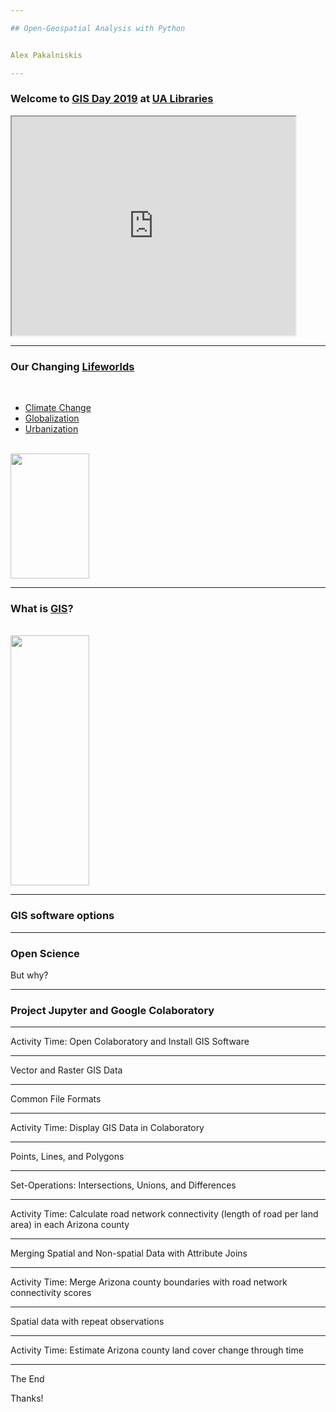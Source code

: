 ```yaml
---

## Open-Geospatial Analysis with Python


Alex Pakalniskis

---
```


### Welcome to [GIS Day 2019](https://libguides.library.arizona.edu/c.php?g=448632&p=6942703) at [UA Libraries](https://new.library.arizona.edu/)

<iframe src="https://maps.arizona.edu/room/?room=0112&bldg=0070.00" height="350" width="90%"></iframe>

---

### Our Changing [Lifeworlds](https://en.wikipedia.org/wiki/Lifeworld)

<br>

* [Climate Change](https://en.wikipedia.org/wiki/Global_warming)
* [Globalization](https://en.wikipedia.org/wiki/Globalization#Environmentalist_opposition)
* [Urbanization](https://en.wikipedia.org/wiki/Urbanization)

<br>

<img src="https://upload.wikimedia.org/wikipedia/commons/a/ae/63_years_of_climate_change_by_NASA.gif" height="200" width="50%">

---

### What is [GIS](https://en.wikipedia.org/wiki/Geographic_information_system)?

<br>

<img src="https://upload.wikimedia.org/wikipedia/commons/b/bb/EC-EU-enlargement_animation.gif" height="400" width="50%">

---

### GIS software options

---

### Open Science

But why?

---

### Project Jupyter and Google Colaboratory

---

Activity Time: Open Colaboratory and Install GIS Software

---

Vector and Raster GIS Data

---

Common File Formats

---

Activity Time: Display GIS Data in Colaboratory

---

Points, Lines, and Polygons

---

Set-Operations: Intersections, Unions, and Differences

---

Activity Time: Calculate road network connectivity (length of road per land area) in each Arizona county

---

Merging Spatial and Non-spatial Data with Attribute Joins

---

Activity Time: Merge Arizona county boundaries with road network connectivity scores

---

Spatial data with repeat observations

---

Activity Time: Estimate Arizona county land cover change through time

---

The End

Thanks!





